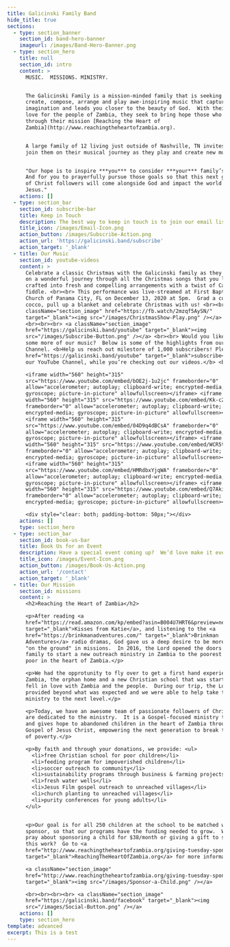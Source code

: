 ```yaml
---
title: Galicinski Family Band
hide_title: true
sections:
  - type: section_banner
    section_id: band-hero-banner
    imageurl: /images/Band-Hero-Banner.png
  - type: section_hero
    title: null
    section_id: intro
    content: >
      MUSIC.  MISSIONS. MINISTRY.


      The Galicinski Family is a mission-minded family that is seeking to
      create, compose, arrange and play awe-inspiring music that captures your
      imagination and leads you closer to the beauty of God.  With their deep
      love for the people of Zambia, they seek to bring hope those who have none
      through their mission [Reaching the Heart of
      Zambia](http://www.reachingtheheartofzambia.org).


      A large family of 12 living just outside of Nashville, TN invites you to
      join them on their musical journey as they play and create new music. 


      "Our hope is to inspire ***you*** to consider ***your*** family’s mission.
      And for you to prayerfully pursue those goals so that this next generation
      of Christ followers will come alongside God and impact the world for
      Jesus."
    actions: []
  - type: section_bar
    section_id: subscribe-bar
    title: Keep in Touch
    description: The best way to keep in touch is to join our email list.
    title_icon: /images/Email-Icon.png
    action_button: /images/Subscribe-Action.png
    action_url: 'https://galicinski.band/subscribe'
    action_target: '_blank'
  - title: Our Music
    section_id: youtube-videos
    content: >
      Celebrate a classic Christmas with the Galicinski family as they take you
      on a wonderful journey through all the Christmas songs that you love best,
      crafted into fresh and compelling arrangements with a twist of Cape Breton
      fiddle. <br><br> This performance was live-streamed at First Baptist
      Church of Panama City, FL on December 13, 2020 at 5pm.  Grad a cup of hot
      cocco, pull up a blanket and celebrate Christmas with us! <br><br> <a
      className="section_image" href="https://fb.watch/2mzqf5AySN/"
      target="_blank"><img src="/images/ChristmasShow-Play.png" /></a>
      <br><br><br> <a className="section_image"
      href="https://galicinski.band/youtube" target="_blank"><img
      src="/images/Subscribe-Button.png" /></a> <br><br> Would you like to hear
      some more of our music?  Below is some of the highlights from our YouTube
      Channel. <b>Help us reach out milestore of 1,000 subscribers! Please <a
      href="https://galicinski.band/youtube" target="_blank">subscribe</a> to
      our YouTube Channel, while you’re checking out our videos.</b> <br><br>

      <iframe width="560" height="315"
      src="https://www.youtube.com/embed/bOE2j-1u2jc" frameborder="0"
      allow="accelerometer; autoplay; clipboard-write; encrypted-media;
      gyroscope; picture-in-picture" allowfullscreen></iframe> <iframe
      width="560" height="315" src="https://www.youtube.com/embed/Kk-c23H79Ow"
      frameborder="0" allow="accelerometer; autoplay; clipboard-write;
      encrypted-media; gyroscope; picture-in-picture" allowfullscreen></iframe>
      <iframe width="560" height="315"
      src="https://www.youtube.com/embed/04D9q4dBCsA" frameborder="0"
      allow="accelerometer; autoplay; clipboard-write; encrypted-media;
      gyroscope; picture-in-picture" allowfullscreen></iframe> <iframe
      width="560" height="315" src="https://www.youtube.com/embed/WCR5taP-th4"
      frameborder="0" allow="accelerometer; autoplay; clipboard-write;
      encrypted-media; gyroscope; picture-in-picture" allowfullscreen></iframe>
      <iframe width="560" height="315"
      src="https://www.youtube.com/embed/HMRdbxYjqWA" frameborder="0"
      allow="accelerometer; autoplay; clipboard-write; encrypted-media;
      gyroscope; picture-in-picture" allowfullscreen></iframe> <iframe
      width="560" height="315" src="https://www.youtube.com/embed/Q7AkiYO4geA"
      frameborder="0" allow="accelerometer; autoplay; clipboard-write;
      encrypted-media; gyroscope; picture-in-picture" allowfullscreen></iframe>

      <div style="clear: both; padding-bottom: 50px;"></div>
    actions: []
    type: section_hero
  - type: section_bar
    section_id: book-us-bar
    title: Book Us for an Event
    description: Have a special event coming up?  We’d love make it even more special!
    title_icon: /images/Event-Icon.png
    action_button: /images/Book-Us-Action.png
    action_url: '/contact'
    action_target: '_blank'
  - title: Our Mission
    section_id: missions
    content: >
      <h2>Reaching the Heart of Zambia</h2>

      <p>After reading <a
      href="https://read.amazon.com/kp/embed?asin=B004U7HRT6&preview=newtab&linkCode=kpe&ref_=cm_sw_r_kb_dp_nDb6FbHKREKV2&tag=galicinskifam-20"
      target="_blank">Kisses from Katie</a>, and listening to the <a
      href="https://brinkmanadventures.com/" target="_blank">Brinkman
      Adventures</a> radio dramas, God gave us a deep desire to be more involved
      "on the ground" in missions.  In 2016, the Lord opened the doors for our
      family to start a new outreach ministry in Zambia to the poorest of the
      poor in the heart of Zambia.</p>

      <p>We had the opprotunity to fly over to get a first hand experience of
      Zambia, the orphan home and a new Christian school that was starting.  We
      fell in love with Zambia and the people.  During our trip, the Lord
      provided beyond what was expected and we were able to help take the
      ministry to the next level.</p>

      <p>Today, we have an awesome team of passionate followers of Christ who
      are dedicated to the ministry.  It is a Gospel-focused ministry that loves
      and gives hope to abandoned children in the heart of Zambia through the
      Gospel of Jesus Christ, empowering the next generation to break the chains
      of poverty.</p>

      <p>By faith and through your donations, we provide: <ul>  
        <li>free Christian school for poor children</li>
        <li>feeding program for impoverished children</li>
        <li>soccer outreach to community</li>
        <li>sustainability programs through business & farming projects</li>
        <li>fresh water wells</li>
        <li>Jesus Film gospel outreach to unreached villages</li>
        <li>church planting to unreached villages</li>
        <li>purity conferences for young adults</li>
      </ul>


      <p>Our goal is for all 250 children at the school to be matched with a
      sponsor, so that our programs have the funding needed to grow.  Would you
      pray about sponsoring a child for $38/month or giving a gift to support
      this work?  Go to <a
      href="http://www.reachingtheheartofzambia.org/giving-tuesday-sponsorship-opportunity/"
      target="_blank">ReachingTheHeartOfZambia.org</a> for more information.</p>

      <a className="section_image"
      href="http://www.reachingtheheartofzambia.org/giving-tuesday-sponsorship-opportunity/"
      target="_blank"><img src="/images/Sponsor-a-Child.png" /></a>      

      <br><br><br><br> <a className="section_image"
      href="https://galicinski.band/facebook" target="_blank"><img
      src="/images/Social-Button.png" /></a>
    actions: []
    type: section_hero
template: advanced
excerpt: This is a test
---
```

